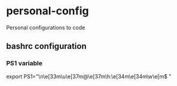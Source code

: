 # personal-config
Personal configurations to code

## bashrc configuration

### PS1 variable
export PS1="\n\e[33m\u\e[37m@\e[37m\h:\e[34m\e[34m\w\e[m\$ "
